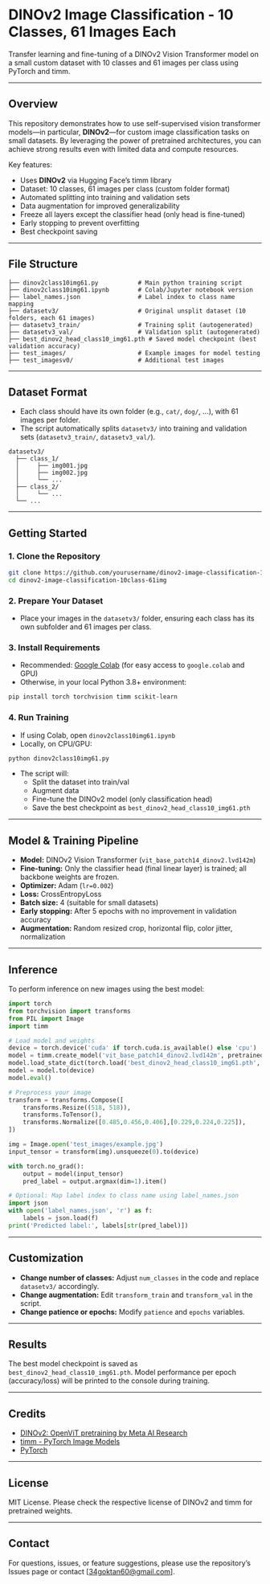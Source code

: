 # DINOv2 Image Classification - 10 Classes, 61 Images Each

Transfer learning and fine-tuning of a DINOv2 Vision Transformer model on a small custom dataset with 10 classes and 61 images per class using PyTorch and timm.

---

## Overview

This repository demonstrates how to use self-supervised vision transformer models—in particular, **DINOv2**—for custom image classification tasks on small datasets. By leveraging the power of pretrained architectures, you can achieve strong results even with limited data and compute resources.

Key features:
- Uses **DINOv2** via Hugging Face’s timm library
- Dataset: 10 classes, 61 images per class (custom folder format)
- Automated splitting into training and validation sets
- Data augmentation for improved generalizability
- Freeze all layers except the classifier head (only head is fine-tuned)
- Early stopping to prevent overfitting
- Best checkpoint saving

---

## File Structure

```
├── dinov2class10img61.py           # Main python training script
├── dinov2class10img61.ipynb        # Colab/Jupyter notebook version
├── label_names.json                # Label index to class name mapping
├── datasetv3/                      # Original unsplit dataset (10 folders, each 61 images)
├── datasetv3_train/                # Training split (autogenerated)
├── datasetv3_val/                  # Validation split (autogenerated)
├── best_dinov2_head_class10_img61.pth # Saved model checkpoint (best validation accuracy)
├── test_images/                    # Example images for model testing
├── test_imagesv0/                  # Additional test images
```

---

## Dataset Format

- Each class should have its own folder (e.g., `cat/`, `dog/`, ...), with 61 images per folder.
- The script automatically splits `datasetv3/` into training and validation sets (`datasetv3_train/`, `datasetv3_val/`).

```
datasetv3/
  ├── class_1/
  │     ├── img001.jpg
  │     ├── img002.jpg
  │     └── ...
  ├── class_2/
  │     └── ...
  └── ...
```

---

## Getting Started

### 1. Clone the Repository

```bash
git clone https://github.com/yourusername/dinov2-image-classification-10class-61img.git
cd dinov2-image-classification-10class-61img
```

### 2. Prepare Your Dataset

- Place your images in the `datasetv3/` folder, ensuring each class has its own subfolder and 61 images per class.

### 3. Install Requirements

- Recommended: [Google Colab](https://colab.research.google.com/) (for easy access to `google.colab` and GPU)
- Otherwise, in your local Python 3.8+ environment:

```bash
pip install torch torchvision timm scikit-learn
```

### 4. Run Training

- If using Colab, open `dinov2class10img61.ipynb`
- Locally, on CPU/GPU:

```bash
python dinov2class10img61.py
```

- The script will:
    - Split the dataset into train/val
    - Augment data
    - Fine-tune the DINOv2 model (only classification head)
    - Save the best checkpoint as `best_dinov2_head_class10_img61.pth`

---

## Model & Training Pipeline

- **Model:** DINOv2 Vision Transformer (`vit_base_patch14_dinov2.lvd142m`)
- **Fine-tuning:** Only the classifier head (final linear layer) is trained; all backbone weights are frozen.
- **Optimizer:** Adam (`lr=0.002`)
- **Loss:** CrossEntropyLoss
- **Batch size:** 4 (suitable for small datasets)
- **Early stopping:** After 5 epochs with no improvement in validation accuracy
- **Augmentation:** Random resized crop, horizontal flip, color jitter, normalization

---

## Inference

To perform inference on new images using the best model:

```python
import torch
from torchvision import transforms
from PIL import Image
import timm

# Load model and weights
device = torch.device('cuda' if torch.cuda.is_available() else 'cpu')
model = timm.create_model('vit_base_patch14_dinov2.lvd142m', pretrained=False, num_classes=10)
model.load_state_dict(torch.load('best_dinov2_head_class10_img61.pth', map_location=device))
model = model.to(device)
model.eval()

# Preprocess your image
transform = transforms.Compose([
    transforms.Resize((518, 518)),
    transforms.ToTensor(),
    transforms.Normalize([0.485,0.456,0.406],[0.229,0.224,0.225]),
])

img = Image.open('test_images/example.jpg')
input_tensor = transform(img).unsqueeze(0).to(device)

with torch.no_grad():
    output = model(input_tensor)
    pred_label = output.argmax(dim=1).item()

# Optional: Map label index to class name using label_names.json
import json
with open('label_names.json', 'r') as f:
    labels = json.load(f)
print('Predicted label:', labels[str(pred_label)])
```

---

## Customization

- **Change number of classes:** Adjust `num_classes` in the code and replace `datasetv3/` accordingly.
- **Change augmentation:** Edit `transform_train` and `transform_val` in the script.
- **Change patience or epochs:** Modify `patience` and `epochs` variables.

---

## Results

The best model checkpoint is saved as `best_dinov2_head_class10_img61.pth`. Model performance per epoch (accuracy/loss) will be printed to the console during training.

---

## Credits

- [DINOv2: OpenViT pretraining by Meta AI Research](https://github.com/facebookresearch/dinov2)
- [timm - PyTorch Image Models](https://github.com/huggingface/pytorch-image-models)
- [PyTorch](https://pytorch.org/)

---

## License

MIT License. Please check the respective license of DINOv2 and timm for pretrained weights.

---

## Contact

For questions, issues, or feature suggestions, please use the repository’s Issues page or contact [34goktan60@gmail.com].
